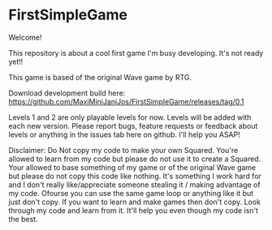 # FirstSimpleGame


Welcome!

This repository is about a cool first game I'm busy developing. It's not ready yet!!

This game is based of the original Wave game by RTG.

Download development build here:
https://github.com/MaxiMiniJaniJos/FirstSimpleGame/releases/tag/0.1

Levels 1 and 2 are only playable levels for now. Levels will be added with each new version.
Please report bugs, feature requests or feedback about levels or anything in the issues tab here on github.
I'll help you ASAP!

Disclaimer:
Do Not copy my code to make your own Squared. You're allowed to learn from my code but please do not use it to create a Squared. Your allowed to base something of my game or of the original Wave game but please do not copy this code like nothing. It's something I work hard for and I don't really like/appreciate someone stealing it / making advantage of my code.
Ofourse you can use the same game loop or anything like it but just don't copy. If you want to learn and make games then don't copy. Look through my code and learn from it. It'll help you even though my code isn't the best.

